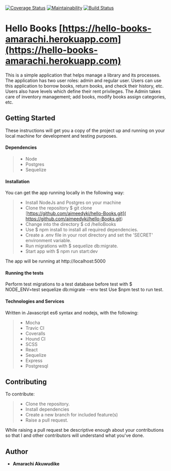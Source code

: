 [![Coverage Status](https://coveralls.io/repos/github/aimeedyki/hello-Books/badge.svg)](https://coveralls.io/github/aimeedyki/hello-Books)
[![Maintainability](https://api.codeclimate.com/v1/badges/11b962b098e7cc3914cf/maintainability)](https://codeclimate.com/github/aimeedyki/hello-Books/maintainability)
[![Build Status](https://travis-ci.org/aimeedyki/hello-Books.svg?branch=develop)](https://travis-ci.org/aimeedyki/hello-Books)

# Hello Books [https://hello-books-amarachi.herokuapp.com](https://hello-books-amarachi.herokuapp.com)

This is a simple application that helps manage a library and its processes. The application has two user roles: admin and regular user. Users can use this application to borrow books, return books, and check their history, etc. Users also have levels which define their rent privileges. The Admin takes care of inventory management; add books, modify books assign categories, etc.

## Getting Started

These instructions will get you a copy of the project up and running on your local machine for development and testing purposes.

#### Dependencies

>- Node
>- Postgres
>- Sequelize

#### Installation

You can get the app running locally in the following way:
>- Install NodeJs and Postgres on your machine
>- Clone the repository $ git clone [https://github.com/aimeedyki/hello-Books.git]( https://github.com/aimeedyki/hello-Books.git)
>- Change into the directory $ cd /helloBooks
>- Use $ npm install to install all required dependencies.
>- Create a .env file in your root directory and set the 'SECRET' environment variable.
>- Run migrations with $ sequelize db:migrate.
>- Start app with $ npm run start:dev

The app will be running at http://localhost:5000

#### Running the tests

Perform test migrations to a test database before test with $ NODE_ENV=test sequelize db:migrate --env test
Use  $npm test to run test.

#### Technologies and Services

Written in Javascript es6 syntax and nodejs, with the following:
>- Mocha
>- Travic CI
>- Coveralls
>- Hound CI
>- SCSS
>- React
>- Sequelize
>- Express
>- Postgresql

## Contributing

To contribute:
>- Clone the repository.
>- Install dependencies
>- Create a new branch for included feature(s)
>- Raise a pull request.

While raising a pull request be descriptive enough about your contributions so that I and other contributors will understand what you've done.

## Author

* **Amarachi Akuwudike** 


